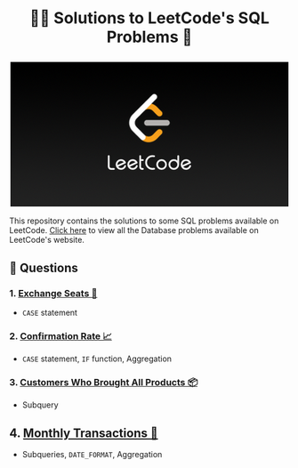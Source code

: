 # <p align="center" style="margin-top: 0px;"> 👨‍💻 Solutions to LeetCode's SQL Problems 📝

<p align="center">
  <img src="leetcode.png" alt="LeetCode Logo">
</p>


This repository contains the solutions to some SQL problems available on LeetCode. <a href ="https://leetcode.com/problemset/database/">Click here</a> to view all the Database problems available on LeetCode's website.

## 🧾 Questions
### 1. [Exchange Seats 💺](#Exchange-Seats) 
* `CASE` statement 

### 2. [Confirmation Rate 📈](Confirmation-Rate)
* `CASE` statement, `IF` function, Aggregation

### 3. [Customers Who Brought All Products 📦](Customers-Who-Brought-All-Products)
* Subquery

## 4. [Monthly Transactions 🏦](Monthly-Transactions)
* Subqueries, `DATE_FORMAT`, Aggregation
